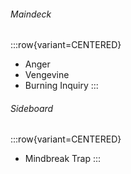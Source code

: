 ###### Maindeck

:::row{variant=CENTERED}
- Anger
- Vengevine
- Burning Inquiry
:::

###### Sideboard

:::row{variant=CENTERED}
- Mindbreak Trap
:::
